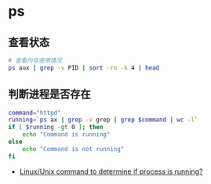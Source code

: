 # ps

## 查看状态

```sh
# 查看内存使用情况
ps aux | grep -v PID | sort -rn -k 4 | head
```

## 判断进程是否存在

```sh
command="httpd"
running=`ps ax | grep -v grep | grep $command | wc -l`
if [ $running -gt 0 ]; then
    echo "Command is running"
else
    echo "Command is not running"
fi
```

- [Linux/Unix command to determine if process is running?](https://stackoverflow.com/a/13083285/6693877)
